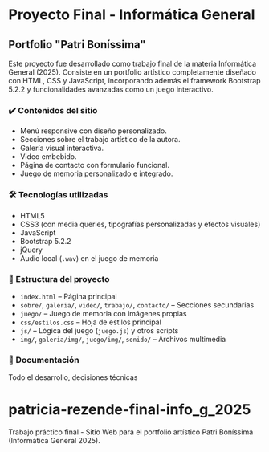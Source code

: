 # Proyecto Final - Informática General

## Portfolio "Patri Boníssima"

Este proyecto fue desarrollado como trabajo final de la materia Informática General (2025). Consiste en un portfolio artístico completamente diseñado con HTML, CSS y JavaScript, incorporando además el framework Bootstrap 5.2.2 y funcionalidades avanzadas como un juego interactivo.

### ✔️ Contenidos del sitio

- Menú responsive con diseño personalizado.
- Secciones sobre el trabajo artístico de la autora.
- Galería visual interactiva.
- Video embebido.
- Página de contacto con formulario funcional.
- Juego de memoria personalizado e integrado.

### 🛠️ Tecnologías utilizadas

- HTML5
- CSS3 (con media queries, tipografías personalizadas y efectos visuales)
- JavaScript 
- Bootstrap 5.2.2 
- jQuery 
- Audio local (`.wav`) en el juego de memoria

### 📂 Estructura del proyecto

- `index.html` – Página principal
- `sobre/`, `galeria/`, `video/`, `trabajo/`, `contacto/` – Secciones secundarias
- `juego/` – Juego de memoria con imágenes propias
- `css/estilos.css` – Hoja de estilos principal
- `js/` – Lógica del juego (`juego.js`) y otros scripts
- `img/`, `galeria/img/`, `juego/img/`, `sonido/` – Archivos multimedia

### 📄 Documentación

Todo el desarrollo, decisiones técnicas
# patricia-rezende-final-info_g_2025
Trabajo práctico final - Sitio Web para el portfolio artístico Patri Boníssima (Informática General 2025).
